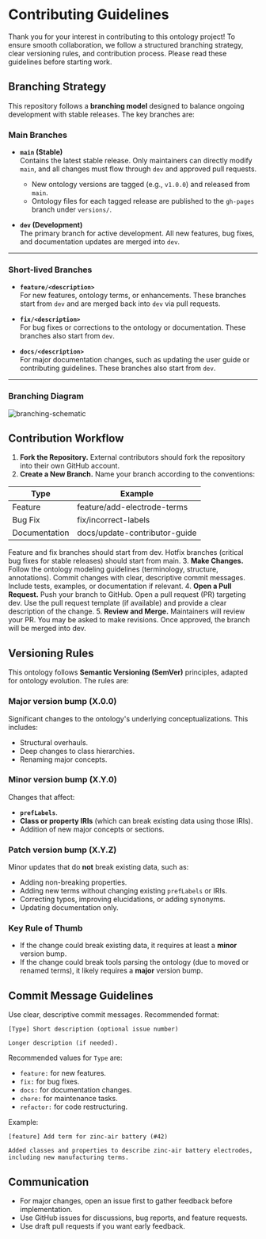# Contributing Guidelines
Thank you for your interest in contributing to this ontology project! To ensure smooth collaboration, we follow a structured branching strategy, clear versioning rules, and contribution process. Please read these guidelines before starting work.

## Branching Strategy
This repository follows a **branching model** designed to balance ongoing development with stable releases. The key branches are:

### Main Branches

- **`main` (Stable)**  
    Contains the latest stable release. Only maintainers can directly modify `main`, and all changes must flow through `dev` and approved pull requests.
    - New ontology versions are tagged (e.g., `v1.0.0`) and released from `main`.
    - Ontology files for each tagged release are published to the `gh-pages` branch under `versions/`.

- **`dev` (Development)**  
    The primary branch for active development. All new features, bug fixes, and documentation updates are merged into `dev`.

---

### Short-lived Branches

- **`feature/<description>`**  
    For new features, ontology terms, or enhancements. These branches start from `dev` and are merged back into `dev` via pull requests.

- **`fix/<description>`**  
    For bug fixes or corrections to the ontology or documentation. These branches also start from `dev`.

- **`docs/<description>`**  
    For major documentation changes, such as updating the user guide or contributing guidelines. These branches also start from `dev`.

---

### Branching Diagram

<img src=".github/img/branching-schematic.png" alt="branching-schematic">

## Contribution Workflow
1. **Fork the Repository.** External contributors should fork the repository into their own GitHub account.
2. **Create a New Branch.** Name your branch according to the conventions:

| Type          | Example                        |
|---------------|--------------------------------|
| Feature       | feature/add-electrode-terms    |
| Bug Fix       | fix/incorrect-labels           |
| Documentation | docs/update-contributor-guide  |

Feature and fix branches should start from dev. Hotfix branches (critical bug fixes for stable releases) should start from main.
3. **Make Changes.** Follow the ontology modeling guidelines (terminology, structure, annotations). Commit changes with clear, descriptive commit messages. Include tests, examples, or documentation if relevant.
4. **Open a Pull Request.** Push your branch to GitHub. Open a pull request (PR) targeting dev. Use the pull request template (if available) and provide a clear description of the change.
5. **Review and Merge.** Maintainers will review your PR. You may be asked to make revisions. Once approved, the branch will be merged into dev.

## Versioning Rules

This ontology follows **Semantic Versioning (SemVer)** principles, adapted for ontology evolution. The rules are:

### Major version bump (X.0.0)
Significant changes to the ontology's underlying conceptualizations. This includes:
- Structural overhauls.
- Deep changes to class hierarchies.
- Renaming major concepts.

### Minor version bump (X.Y.0)
Changes that affect:
- **`prefLabels`**.
- **Class or property IRIs** (which can break existing data using those IRIs).
- Addition of new major concepts or sections.

### Patch version bump (X.Y.Z)
Minor updates that do **not** break existing data, such as:
- Adding non-breaking properties.
- Adding new terms without changing existing `prefLabels` or IRIs.
- Correcting typos, improving elucidations, or adding synonyms.
- Updating documentation only.

### Key Rule of Thumb
- If the change could break existing data, it requires at least a **minor** version bump.
- If the change could break tools parsing the ontology (due to moved or renamed terms), it likely requires a **major** version bump.

## Commit Message Guidelines
Use clear, descriptive commit messages. Recommended format:

```
[Type] Short description (optional issue number)

Longer description (if needed).
```

Recommended values for `Type` are:
- `feature:` for new features.
- `fix:` for bug fixes.
- `docs:` for documentation changes.
- `chore:` for maintenance tasks.
- `refactor:` for code restructuring.

Example:
```
[feature] Add term for zinc-air battery (#42)

Added classes and properties to describe zinc-air battery electrodes, including new manufacturing terms.
```

## Communication
- For major changes, open an issue first to gather feedback before implementation.
- Use GitHub issues for discussions, bug reports, and feature requests.
- Use draft pull requests if you want early feedback.